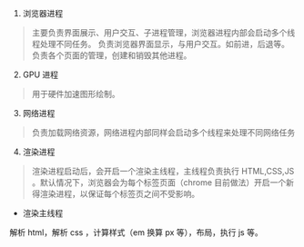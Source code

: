 1. 浏览器进程

> 主要负责界面展示、用户交互、子进程管理，浏览器进程内部会启动多个线程处理不同任务。
> 负责浏览器界面显示，与用户交互。如前进，后退等。
> 负责各个页面的管理，创建和销毁其他进程。

2. GPU 进程

> 用于硬件加速图形绘制。

3. 网络进程

> 负责加载网络资源，网络进程内部同样会启动多个线程来处理不同网络任务

4. 渲染进程

> 渲染进程启动后，会开启一个渲染主线程，主线程负责执行 HTML,CSS,JS 。默认情况下，浏览器会为每个标签页面（chrome 目前做法）开启一个新得渲染进程，以保证每个标签页之间不受影响。

- 渲染主线程

解析 html，解析 css ，计算样式（em 换算 px 等），布局，执行 js 等。
